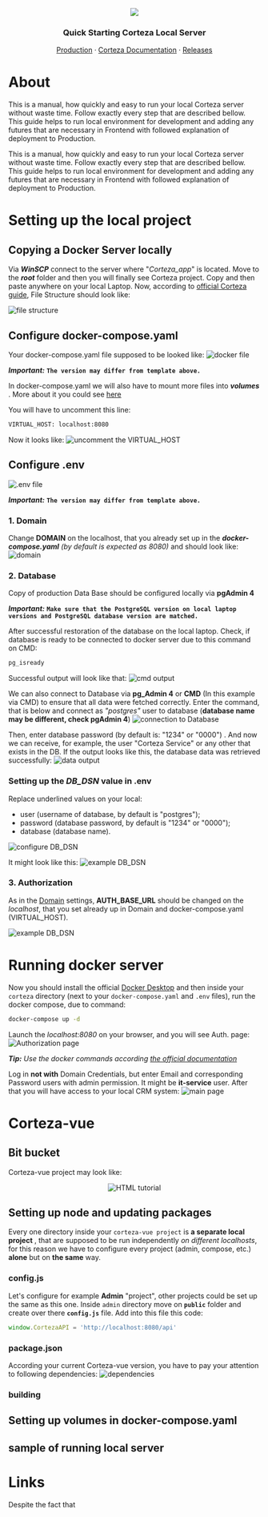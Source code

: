 <p align="center">
  <img src="https://i.postimg.cc/sgQHZgQL/inteco.png" />
</p>
<h3  align="center">Quick Starting Corteza Local Server</h3>
<p align="center">
<a  href="https://devccrm.inteco.at/auth/login">Production</a>
&middot;
<a  href="https://docs.cortezaproject.org/corteza-docs/2023.9/devops-guide/index.html">Corteza Documentation</a>
&middot;
<a  href="https://releases.cortezaproject.org/files/">Releases</a>
</p>



# About

This is a manual, how quickly and easy to run your local Corteza server without waste time. Follow exactly every step that are described bellow. This guide helps to run local environment for development and adding any futures that are necessary in Frontend with followed explanation of deployment to Production.


This is a manual, how quickly and easy to run your local Corteza server without waste time. Follow exactly every step that are described bellow. This guide helps to run  local environment for development and adding any futures that are necessary in Frontend with followed explanation of deployment to Production.


# Setting up the local project

##  Copying a Docker Server locally 

Via ***WinSCP***  connect to the server where "*Corteza_app*" is located. 
Move to the ***root*** folder and then you will finally see Corteza project.
Copy and then paste anywhere on your local Laptop. Now, according to 
[official Corteza guide](https://docs.cortezaproject.org/corteza-docs/2024.9/devops-guide/#deploy-offline), File Structure should look like: 

![file structure](https://i.postimg.cc/HsLwPWmk/1-file-structure.png)



## Configure docker-compose.yaml

Your docker-compose.yaml file supposed to be looked like: 
![docker file](https://i.postimg.cc/Gp2LDNnt/2-docker-file.png)

***Important:***
**`The version may differ from template above.`**

In docker-compose.yaml we will also have to mount more files into ***volumes*** . More about it you could see <a  href="#setting-up-volumes-in-docker-composeyaml">here</a>

You will have to uncomment this line:
```bash
VIRTUAL_HOST: localhost:8080
```

Now it looks like: 
![uncomment the VIRTUAL_HOST](https://i.postimg.cc/kGhZkjh1/3-docker-uncommented.png)

## Configure .env

![.env file](https://i.postimg.cc/6pKR7rHm/4-env-file.png)

***Important:***
**`The version may differ from template above.`**

### 1. Domain

Change **DOMAIN** on the localhost, that you already set up in the ***docker-compose.yaml*** 
 *(by default is expected as 8080)* and should look like: 
![domain](https://i.postimg.cc/XNdSwYTt/5-domain.png)

### 2. Database

Copy of production Data Base should be configured locally via **pgAdmin 4**

***Important:***
**`Make sure that the PostgreSQL version on local laptop versions and PostgreSQL database version are matched.`**

After successful restoration of the database on the local laptop. 
Check, if database is ready to be connected to docker server due to this command on CMD: 
```bash
pg_isready   
```
Successful output will look like that: 
![cmd output](https://i.postimg.cc/zG1Zfbpx/6-cmd-output.png)

We can also connect to Database via **pg_Admin 4** or **CMD** (In this example via CMD) to ensure that all data were fetched correctly.
Enter the command, that is below and connect as *"postgres"* user to database (**database name may be different, check pgAdmin 4**)
![connection to Database](https://i.postimg.cc/7h8MnvBD/7-connection-to-DB.png)

Then, enter database password (by default is: "1234" or "0000") .
And now we can receive, for example, the user "Corteza Service" or any other that exists in the DB.
If the output looks like this, the database data was retrieved successfully:
![data output](https://i.postimg.cc/qq7tVjDS/7-data-output.png)

### Setting up the *DB_DSN* value in .env

Replace underlined values on your local:
 - user (username of database, by default is "postgres");
 - password (database password, by default is "1234" or "0000");
 - database (database name).
  
![ configure DB_DSN ](https://i.postimg.cc/CKB5NRnT/9-configure-connection-to-DB.png)

It might look like this: 
![ example DB_DSN ](https://i.postimg.cc/8CK31CZ5/10-exemple-DB-DSN.png)

### 3. Authorization

As in the <a  href="#1-domain">Domain</a>  settings, **AUTH_BASE_URL** should be changed on the *localhost*, that you set already up in Domain and docker-compose.yaml (VIRTUAL_HOST).

![ example DB_DSN ](https://i.postimg.cc/kgXBVnQ8/11-auth-value.png)

# Running docker server

Now you should install the official [Docker Desktop](https://docs.docker.com/desktop/setup/install/windows-install/) and then inside your `corteza` directory (next to your `docker-compose.yaml` and `.env` files), run the docker compose, due to command: 
```bash	
docker-compose up -d
```
Launch the *localhost:8080* on your browser, and you will see Auth. page: 
![ Authorization page ](https://i.postimg.cc/DzFzL73n/12-auth-screen.png)

***Tip:***
*Use the docker commands according [the official documentation](https://docs.docker.com/reference/cli/docker/compose/)*

Log in **not with** Domain Credentials, but enter Email and corresponding Password users with admin permission. It might be **it-service** user.
After that you will have access to your local CRM system:
![ main page ](https://i.postimg.cc/XNRhL8Q7/13-crm-main-page.png)

# Corteza-vue

## Bit bucket

Corteza-vue project may look like: 
<p align="center">
<img src="https://i.postimg.cc/52NLRHZ2/14-structure-vue-corteza.png" alt="HTML tutorial">  
</p>

## Setting up node and updating packages 

Every one directory inside your `corteza-vue project` is **a separate local project** , that are supposed to be run independently  *on different localhosts*, for this reason we have to configure every project (admin, compose, etc.) **alone** but on **the same** way.	

### config.js

Let's configure for example **Admin** "project", other projects could be set up the same as this one. Inside `admin` directory move on **`public`** folder and create over there  **`config.js`** file.  Add into this file this code: 
```javascript
window.CortezaAPI = 'http://localhost:8080/api'
```
### package.json

According your current Corteza-vue version, you have to pay your attention to 
following dependencies:
![ dependencies ](https://i.postimg.cc/C5wMv8zh/15-dependencies.png)


### building 
## Setting up volumes in docker-compose.yaml

## sample of running local server

# Links 


Despite the fact that 


